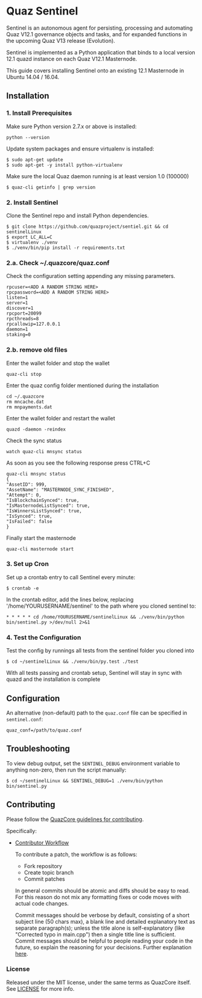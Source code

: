 # Quaz Sentinel


Sentinel is an autonomous agent for persisting, processing and automating Quaz V12.1 governance objects and tasks, and for expanded functions in the upcoming Quaz V13 release (Evolution).

Sentinel is implemented as a Python application that binds to a local version 12.1 quazd instance on each Quaz V12.1 Masternode.

This guide covers installing Sentinel onto an existing 12.1 Masternode in Ubuntu 14.04 / 16.04.

## Installation

### 1. Install Prerequisites

Make sure Python version 2.7.x or above is installed:

    python --version

Update system packages and ensure virtualenv is installed:

    $ sudo apt-get update
    $ sudo apt-get -y install python-virtualenv

Make sure the local Quaz daemon running is at least version 1.0 (100000)

    $ quaz-cli getinfo | grep version

### 2. Install Sentinel

Clone the Sentinel repo and install Python dependencies.

    $ git clone https://github.com/quazproject/sentiel.git && cd sentinelLinux
    $ export LC_ALL=C
    $ virtualenv ./venv
    $ ./venv/bin/pip install -r requirements.txt


### 2.a. Check ~/.quazcore/quaz.conf

Check the configuration setting appending any missing parameters.

    rpcuser=<ADD A RANDOM STRING HERE>
    rpcpassword=<ADD A RANDOM STRING HERE>
    listen=1
    server=1
    discover=1
    rpcport=20099
    rpcthreads=8
    rpcallowip=127.0.0.1
    daemon=1
    staking=0


### 2.b. remove old files
Enter the wallet folder and stop the wallet

    quaz-cli stop

Enter the quaz config folder mentioned during the installation

    cd ~/.quazcore
    rm mncache.dat
    rm mnpayments.dat

Enter the wallet folder and restart the wallet

    quazd -daemon -reindex

Check the sync status

    watch quaz-cli mnsync status

As soon as you see the following response press CTRL+C

    quaz-cli mnsync status
    {
    "AssetID": 999,
    "AssetName": "MASTERNODE_SYNC_FINISHED",
    "Attempt": 0,
    "IsBlockchainSynced": true,
    "IsMasternodeListSynced": true,
    "IsWinnersListSynced": true,
    "IsSynced": true,
    "IsFailed": false
    }

Finally start the masternode

    quaz-cli masternode start


### 3. Set up Cron

Set up a crontab entry to call Sentinel every minute:

    $ crontab -e

In the crontab editor, add the lines below, replacing '/home/YOURUSERNAME/sentinel' to the path where you cloned sentinel to:

    * * * * * cd /home/YOURUSERNAME/sentinelLinux && ./venv/bin/python bin/sentinel.py >/dev/null 2>&1

### 4. Test the Configuration

Test the config by runnings all tests from the sentinel folder you cloned into

    $ cd ~/sentinelLinux && ./venv/bin/py.test ./test

With all tests passing and crontab setup, Sentinel will stay in sync with quazd and the installation is complete

## Configuration

An alternative (non-default) path to the `quaz.conf` file can be specified in `sentinel.conf`:

    quaz_conf=/path/to/quaz.conf

## Troubleshooting

To view debug output, set the `SENTINEL_DEBUG` environment variable to anything non-zero, then run the script manually:

    $ cd ~/sentinelLinux && SENTINEL_DEBUG=1 ./venv/bin/python bin/sentinel.py

## Contributing

Please follow the [QuazCore guidelines for contributing](https://github.com/quazpay/quaz/blob/v0.12.1.x/CONTRIBUTING.md).

Specifically:

* [Contributor Workflow](https://github.com/quazpay/quaz/blob/v1.0.0/CONTRIBUTING.md#contributor-workflow)

    To contribute a patch, the workflow is as follows:

    * Fork repository
    * Create topic branch
    * Commit patches

    In general commits should be atomic and diffs should be easy to read. For this reason do not mix any formatting fixes or code moves with actual code changes.

    Commit messages should be verbose by default, consisting of a short subject line (50 chars max), a blank line and detailed explanatory text as separate paragraph(s); unless the title alone is self-explanatory (like "Corrected typo in main.cpp") then a single title line is sufficient. Commit messages should be helpful to people reading your code in the future, so explain the reasoning for your decisions. Further explanation [here](http://chris.beams.io/posts/git-commit/).

### License

Released under the MIT license, under the same terms as QuazCore itself. See [LICENSE](LICENSE) for more info.
